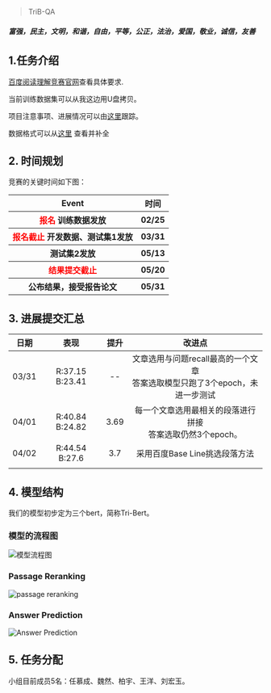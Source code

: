 > TriB-QA

###### **富强，民主，文明，和谐，自由，平等，公正，法治，爱国，敬业，诚信，友善**
## 1.任务介绍

[百度阅读理解竞赛官网](http://lic2019.ccf.org.cn/read)查看具体要求.  

当前训练数据集可以从我这边用U盘拷贝。

项目注意事项、进展情况可以由[这里](https://github.com/trib-plan/TriB-QA/projects/1)跟踪。

数据格式可以从[这里](https://github.com/trib-plan/TriB-QA/tree/master/data) 查看并补全

## 2. 时间规划

竞赛的关键时间如下图：
    <table>
        <tr>
            <th>Event</th>
            <th>时间</th>
        </tr>
        <tr>
            <th><font color=red>报名</font> 训练数据发放</th>
            <th>02/25</th>
        </tr>
        <tr>
            <th><font color=red>报名截止</font> 开发数据、测试集1发放</th>
            <th>03/31</th>
        </tr>
        <tr>
            <th>测试集2发放</th>
            <th>05/13</th>
        </tr>
        <tr>
            <th><font color=red>结果提交截止</font></th>
            <th>05/20</th>
        </tr>
        <tr>
            <th>公布结果，接受报告论文
            <th>05/31</th>
        </tr>
    </table>

## 3. 进展提交汇总

| 日期  |      表现       | 提升 |                            改进点                            |
| :---: | :-------------: | :--: | :----------------------------------------------------------: |
| 03/31 | R:37.15 B:23.41 |  --  | 文章选用与问题recall最高的一个文章<br />答案选取模型只跑了3个epoch，未进一步测试 |
| 04/01 | R:40.84 B:24.82 | 3.69 | 每一个文章选用最相关的段落进行拼接<br />答案选取仍然3个epoch。 |
| 04/02 | R:44.54 B:27.6  | 3.7  |                采用百度Base Line挑选段落方法                 |
|       |                 |      |                                                              |



## 4. 模型结构

我们的模型初步定为三个bert，简称Tri-Bert。

### 模型的流程图
![模型流程图](http://d.hiphotos.baidu.com/image/%70%69%63/item/aec379310a55b319b8172d674da98226cffc1731.jpg)
### Passage Reranking
![passage reranking](http://f.hiphotos.baidu.com/image/%70%69%63/item/96dda144ad34598277664b8002f431adcbef8430.jpg)
### Answer Prediction
![Answer Prediction](http://f.hiphotos.baidu.com/image/%70%69%63/item/0bd162d9f2d3572c6cbe35ce8413632762d0c340.jpg)

## 5. 任务分配

小组目前成员5名：任慕成、魏然、柏宇、王洋、刘宏玉。



